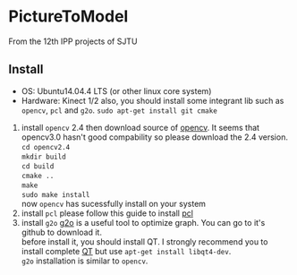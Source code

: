 # PictureToModel
From the 12th IPP projects of SJTU

## Install
* OS: Ubuntu14.04.4 LTS (or other linux core system)
* Hardware: Kinect 1/2
also, you should install some integrant lib such as `opencv`, `pcl` and `g2o`. 
`sudo apt-get install git cmake`
1. install `opencv` 2.4
then download source of [opencv](http://opencv.org/). It seems that opencv3.0 hasn't good compability so please download the 2.4 version.
`cd opencv2.4`   
`mkdir build`  
`cd build`  
`cmake ..`  
`make`  
`sudo make install`  
 now `opencv` has sucessfully install on your system
2. install `pcl`
please follow this guide to install [pcl](http://pointclouds.org/downloads/linux.html)
3. install `g2o`
[g2o](https://github.com/RainerKuemmerle/g2o) is a useful tool to optimize graph. You can go to it's github to download it.  
before install it, you should install QT. I strongly recommend you to install complete [QT](http://www.qt.io/download/) but use `apt-get install libqt4-dev`.  
`g2o` installation is similar to `opencv`.
